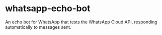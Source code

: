 # whatsapp-echo-bot
An echo bot for WhatsApp that tests the WhatsApp Cloud API, responding automatically to messages sent.
